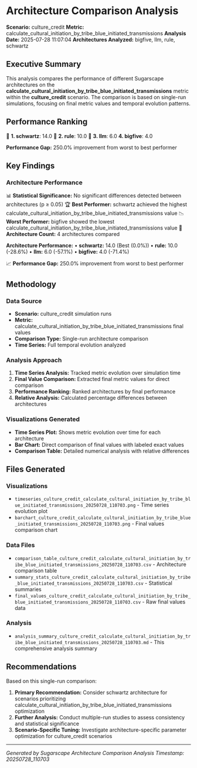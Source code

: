 # Architecture Comparison Analysis

**Scenario:** culture_credit
**Metric:** calculate_cultural_initiation_by_tribe_blue_initiated_transmissions
**Analysis Date:** 2025-07-28 11:07:04
**Architectures Analyzed:** bigfive, llm, rule, schwartz

## Executive Summary

This analysis compares the performance of different Sugarscape architectures on the **calculate_cultural_initiation_by_tribe_blue_initiated_transmissions** metric within the **culture_credit** scenario. The comparison is based on single-run simulations, focusing on final metric values and temporal evolution patterns.

## Performance Ranking

🥇 **1. schwartz**: 14.0
🥈 **2. rule**: 10.0
🥉 **3. llm**: 6.0
   **4. bigfive**: 4.0

**Performance Gap:** 250.0% improvement from worst to best performer

## Key Findings

### Architecture Performance
📊 **Statistical Significance:** No significant differences detected between architectures (p ≥ 0.05)
🏆 **Best Performer:** schwartz achieved the highest calculate_cultural_initiation_by_tribe_blue_initiated_transmissions value
📉 **Worst Performer:** bigfive showed the lowest calculate_cultural_initiation_by_tribe_blue_initiated_transmissions value
🔢 **Architecture Count:** 4 architectures compared

**Architecture Performance:**
• **schwartz:** 14.0 (Best (0.0%))
• **rule:** 10.0 (-28.6%)
• **llm:** 6.0 (-57.1%)
• **bigfive:** 4.0 (-71.4%)

📈 **Performance Gap:** 250.0% improvement from worst to best performer

## Methodology

### Data Source
- **Scenario:** culture_credit simulation runs
- **Metric:** calculate_cultural_initiation_by_tribe_blue_initiated_transmissions final values
- **Comparison Type:** Single-run architecture comparison
- **Time Series:** Full temporal evolution analyzed

### Analysis Approach
1. **Time Series Analysis:** Tracked metric evolution over simulation time
2. **Final Value Comparison:** Extracted final metric values for direct comparison
3. **Performance Ranking:** Ranked architectures by final performance
4. **Relative Analysis:** Calculated percentage differences between architectures

### Visualizations Generated
- **Time Series Plot:** Shows metric evolution over time for each architecture
- **Bar Chart:** Direct comparison of final values with labeled exact values
- **Comparison Table:** Detailed numerical analysis with relative differences

## Files Generated

### Visualizations
- `timeseries_culture_credit_calculate_cultural_initiation_by_tribe_blue_initiated_transmissions_20250728_110703.png` - Time series evolution plot
- `barchart_culture_credit_calculate_cultural_initiation_by_tribe_blue_initiated_transmissions_20250728_110703.png` - Final values comparison chart

### Data Files
- `comparison_table_culture_credit_calculate_cultural_initiation_by_tribe_blue_initiated_transmissions_20250728_110703.csv` - Architecture comparison table
- `summary_stats_culture_credit_calculate_cultural_initiation_by_tribe_blue_initiated_transmissions_20250728_110703.csv` - Statistical summaries
- `final_values_culture_credit_calculate_cultural_initiation_by_tribe_blue_initiated_transmissions_20250728_110703.csv` - Raw final values data

### Analysis
- `analysis_summary_culture_credit_calculate_cultural_initiation_by_tribe_blue_initiated_transmissions_20250728_110703.md` - This comprehensive analysis summary

## Recommendations

Based on this single-run comparison:
1. **Primary Recommendation:** Consider schwartz architecture for scenarios prioritizing calculate_cultural_initiation_by_tribe_blue_initiated_transmissions optimization
2. **Further Analysis:** Conduct multiple-run studies to assess consistency and statistical significance
3. **Scenario-Specific Tuning:** Investigate architecture-specific parameter optimization for culture_credit scenarios


---
*Generated by Sugarscape Architecture Comparison Analysis*
*Timestamp: 20250728_110703*
